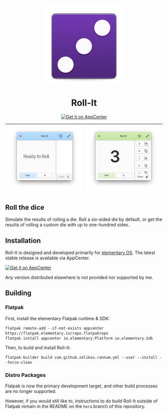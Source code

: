 <p align="center">
  <img src="data/icons/128.svg" alt="Icon" />
</p>
<h1 align="center">Roll-It</h1>
<p align="center">
  <a href="https://appcenter.elementary.io/com.github.zelikos.rannum"><img src="https://appcenter.elementary.io/badge.svg" alt="Get it on AppCenter" /></a>
</p>

| ![Screenshot](data/screenshot1.png) | ![Screenshot](data/screenshot2.png) |
|------------------------------------------|-----------------------------------------|

## Roll the dice

Simulate the results of rolling a die. Roll a six-sided die by default, or get the results of rolling a custom die with up to one-hundred sides.

## Installation

Roll-It is designed and developed primarily for [elementary OS]. The latest stable release is available via AppCenter.

[![Get it on AppCenter](https://appcenter.elementary.io/badge.svg)][AppCenter link]

Any version distributed elsewhere is not provided nor supported by me.

## Building

### Flatpak

First, install the elementary Flatpak runtime & SDK:

```shell
flatpak remote-add --if-not-exists appcenter https://flatpak.elementary.io/repo.flatpakrepo
flatpak install appcenter io.elementary.Platform io.elementary.Sdk
```

Then, to build and install Roll-It:

```shell
flatpak-builder build com.github.zelikos.rannum.yml --user --install --force-clean
```

### Distro Packages

Flatpak is now the primary development target, and other build processes are no longer supported.

However, if you would still like to, instructions to do build Roll-It outside of Flatpak remain in the README on the `hera` branch of this repository.

[elementary OS]: https://elementary.io
[AppCenter link]: https://appcenter.elementary.io/com.github.zelikos.rannum

